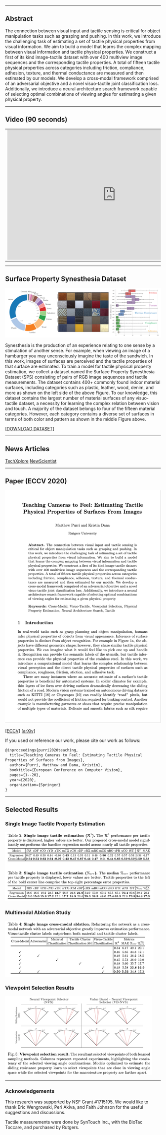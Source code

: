 * * *

## Abstract
The connection between visual input and tactile sensing is critical for object manipulation tasks such as grasping and pushing.
In this work, we introduce the challenging task of estimating a set of tactile physical properties from visual information. We aim to build a model that learns the complex mapping between visual information and tactile physical properties. We construct a first of its kind image-tactile dataset with over 400 multiview image sequences and the corresponding tactile properties. A total of fifteen tactile physical properties across categories including friction, compliance, adhesion, texture, and thermal conductance are measured and then estimated by our models. We develop a cross-modal framework comprised of an adversarial objective and a novel visuo-tactile joint classification loss. Additionally, we introduce a neural architecture search framework capable of  selecting optimal combinations of viewing angles for estimating a given physical property.

* * *

## Video (90 seconds)

<table align="center" width="700px">
  <tbody>
    <tr>
      <td align="center" width="700px">
        <center>
          <iframe width="700" height="420" src="https://www.youtube.com/embed/J532toKnly8" frameborder="0" allow="autoplay" allowfullscreen="" align="center"></iframe>
        </center>
      </td>
   </tr>
  </tbody>
</table>

* * *

## Surface Property Synesthesia Dataset

<img src="imgs/dataset_stats.png" class="center">

Synesthesia is the production of an experience relating to one sense by a stimulation of another sense. For example, when viewing an image of a hamburger you may unconsciously imagine the taste of the sandwich. In this work, images of surfaces are perceived and the tactile properties of that surface are estimated. To train a model for tactile physical property estimation, we collect a dataset named the Surface Property Synesthesia Dataset (SPS) consisting of pairs of RGB image sequences and tactile measurements. The dataset contains 400+ commonly found indoor material surfaces, including categories such as plastic, leather, wood, denim, and more as shown on the left side of the above Figure. To our knowledge, this dataset contains the largest number of material surfaces of any visuo-tactile dataset, a necessity for learning the complex relation between vision and touch. A majority of the dataset belongs to four of the fifteen material categories. However, each category contains a diverse set of surfaces in terms of both color and pattern as shown in the middle Figure above.

<a href="https://drive.google.com/file/d/1cjrQo2S5RwP0wLOjvY4KNomGaQ8ohgwj/view">[DOWNLOAD DATASET]</a>

* * *
## News Articles
<a href="https://techxplore.com/news/2020-05-tactile-properties-surfaces-images.html">TechXplore</a>
<a href="https://www.newscientist.com/article/2254877-ai-camera-can-tell-what-surfaces-feel-like-with-just-a-glance/">NewScientist</a>

* * *

## Paper (ECCV 2020)
<img src="imgs/front-page.png" alt="Front page of research paper" class="center">

<a href="https://matthewpurri.github.io/Teaching-Cameras-to-Feel">[ECCV]</a>
<a href="https://arxiv.org/pdf/2004.14487.pdf">[arXiv]</a>

If you used or reference our work, please cite our work as follows:
```
@inproceedings{purri2020teaching,
  title={Teaching Cameras to Feel: Estimating Tactile Physical Properties of Surfaces from Images},
  author={Purri, Matthew and Dana, Kristin},
  booktitle={European Conference on Computer Vision},
  pages={1--20},
  year={2020},
  organization={Springer}
}
```

* * *

## Selected Results

### Single Image Tactile Property Estimation
<img src="imgs/single_image_results.png" class="center">

### Multimodal Ablation Study
<img src="imgs/ablation_study_result.png" class="center">

### Viewpoint Selection Results
<img src="imgs/viewpoint_selection_result.png" class="center">


* * *

### Acknowledgements
This research was supported by NSF Grant \#1715195. We would like to thank Eric Wengrowski, Peri Akiva, and Faith Johnson for the useful suggestions and discussions.

Tactile measurements were done by SynTouch Inc., with the BioTac Toccare, and purchased by Rutgers.
